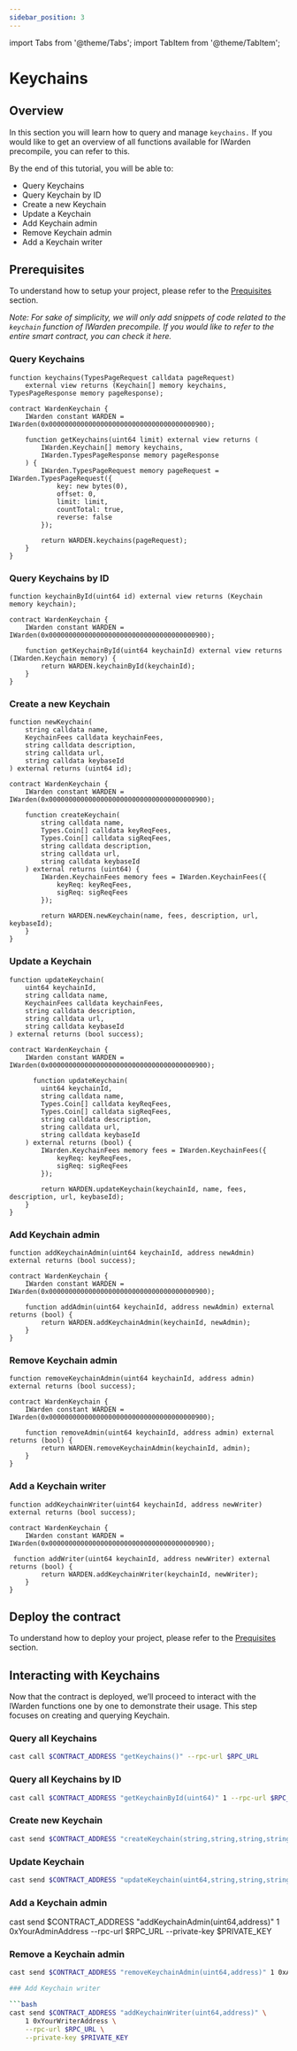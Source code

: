 ```yaml
---
sidebar_position: 3
---
```


import Tabs from '@theme/Tabs';
import TabItem from '@theme/TabItem';

# Keychains

## Overview

In this section you will learn how to query and manage `keychains.` If you would like to get an overview of all functions available for IWarden precompile, you can refer to this.

By the end of this tutorial, you will be able to:

- Query Keychains
- Query Keychain by ID
- Create a new Keychain
- Update a Keychain
- Add Keychain admin
- Remove Keychain admin
- Add a Keychain writer

## Prerequisites

To understand how to setup your project, please refer to the [Prequisites](../call-x-warden.md) section.

*Note: For sake of simplicity, we will only add snippets of code related to the `keychain` function of IWarden precompile. If you would like to refer to the entire smart contract, you can check it here.*

### Query Keychains

```solidity
function keychains(TypesPageRequest calldata pageRequest) 
    external view returns (Keychain[] memory keychains, TypesPageResponse memory pageResponse);

contract WardenKeychain {
    IWarden constant WARDEN = IWarden(0x0000000000000000000000000000000000000900);

    function getKeychains(uint64 limit) external view returns (
        IWarden.Keychain[] memory keychains,
        IWarden.TypesPageResponse memory pageResponse
    ) {
        IWarden.TypesPageRequest memory pageRequest = IWarden.TypesPageRequest({
            key: new bytes(0),
            offset: 0,
            limit: limit,
            countTotal: true,
            reverse: false
        });

        return WARDEN.keychains(pageRequest);
    }
}
```

### Query Keychains by ID

```solidity
function keychainById(uint64 id) external view returns (Keychain memory keychain);

contract WardenKeychain {
    IWarden constant WARDEN = IWarden(0x0000000000000000000000000000000000000900);

    function getKeychainById(uint64 keychainId) external view returns (IWarden.Keychain memory) {
        return WARDEN.keychainById(keychainId);
    }
}
```

### Create a new Keychain

```solidity
function newKeychain(
    string calldata name,
    KeychainFees calldata keychainFees,
    string calldata description,
    string calldata url,
    string calldata keybaseId
) external returns (uint64 id);

contract WardenKeychain {
    IWarden constant WARDEN = IWarden(0x0000000000000000000000000000000000000900);

    function createKeychain(
        string calldata name,
        Types.Coin[] calldata keyReqFees,
        Types.Coin[] calldata sigReqFees,
        string calldata description,
        string calldata url,
        string calldata keybaseId
    ) external returns (uint64) {
        IWarden.KeychainFees memory fees = IWarden.KeychainFees({
            keyReq: keyReqFees,
            sigReq: sigReqFees
        });

        return WARDEN.newKeychain(name, fees, description, url, keybaseId);
    }
}
```

### Update a Keychain

```solidity
function updateKeychain(
    uint64 keychainId,
    string calldata name,
    KeychainFees calldata keychainFees,
    string calldata description,
    string calldata url,
    string calldata keybaseId
) external returns (bool success);

contract WardenKeychain {
    IWarden constant WARDEN = IWarden(0x0000000000000000000000000000000000000900);

      function updateKeychain(
        uint64 keychainId,
        string calldata name,
        Types.Coin[] calldata keyReqFees,
        Types.Coin[] calldata sigReqFees,
        string calldata description,
        string calldata url,
        string calldata keybaseId
    ) external returns (bool) {
        IWarden.KeychainFees memory fees = IWarden.KeychainFees({
            keyReq: keyReqFees,
            sigReq: sigReqFees
        });

        return WARDEN.updateKeychain(keychainId, name, fees, description, url, keybaseId);
    }
}
```

### Add Keychain admin

```solidity
function addKeychainAdmin(uint64 keychainId, address newAdmin) external returns (bool success);

contract WardenKeychain {
    IWarden constant WARDEN = IWarden(0x0000000000000000000000000000000000000900);

    function addAdmin(uint64 keychainId, address newAdmin) external returns (bool) {
        return WARDEN.addKeychainAdmin(keychainId, newAdmin);
    }
}
```

### Remove Keychain admin

```solidity
function removeKeychainAdmin(uint64 keychainId, address admin) external returns (bool success);

contract WardenKeychain {
    IWarden constant WARDEN = IWarden(0x0000000000000000000000000000000000000900);

    function removeAdmin(uint64 keychainId, address admin) external returns (bool) {
        return WARDEN.removeKeychainAdmin(keychainId, admin);
    }
}
```

### Add a Keychain writer

```solidity
function addKeychainWriter(uint64 keychainId, address newWriter) external returns (bool success);

contract WardenKeychain {
    IWarden constant WARDEN = IWarden(0x0000000000000000000000000000000000000900);

 function addWriter(uint64 keychainId, address newWriter) external returns (bool) {
        return WARDEN.addKeychainWriter(keychainId, newWriter);
    }
}
```

## Deploy the contract

To understand how to deploy your project, please refer to the [Prequisites](../call-x-warden.md) section.

## Interacting with Keychains

Now that the contract is deployed, we’ll proceed to interact with the IWarden functions one by one to demonstrate their usage. This step focuses on creating and querying Keychain.

### Query all Keychains

```bash
cast call $CONTRACT_ADDRESS "getKeychains()" --rpc-url $RPC_URL
```

### Query all Keychains by ID

```bash
cast call $CONTRACT_ADDRESS "getKeychainById(uint64)" 1 --rpc-url $RPC_URL
```

### Create new Keychain

```bash
cast send $CONTRACT_ADDRESS "createKeychain(string,string,string,string)" "My Keychain" "Keychain Description" "https://example.com" "keybase-id-123" --rpc-url $RPC_URL --private-key $PRIVATE_KEY
```

### Update Keychain

```bash
cast send $CONTRACT_ADDRESS "updateKeychain(uint64,string,string,string,string,(string,uint256)[],(string,uint256)[])" 1 "Updated Keychain" "Updated Description" "https://updated.com" "new-keybase-id" "(\"award\",100000000000000000)" "(\"award\",50000000000000000)" --rpc-url $RPC_URL --private-key $PRIVATE_KEY
```

### Add a Keychain admin

cast send $CONTRACT_ADDRESS "addKeychainAdmin(uint64,address)" 1 0xYourAdminAddress --rpc-url $RPC_URL --private-key $PRIVATE_KEY

### Remove a Keychain admin

```bash
cast send $CONTRACT_ADDRESS "removeKeychainAdmin(uint64,address)" 1 0xAdminToRemove --rpc-url $RPC_URL --private-key $PRIVATE_KEY

### Add Keychain writer

```bash
cast send $CONTRACT_ADDRESS "addKeychainWriter(uint64,address)" \
    1 0xYourWriterAddress \
    --rpc-url $RPC_URL \
    --private-key $PRIVATE_KEY
```
